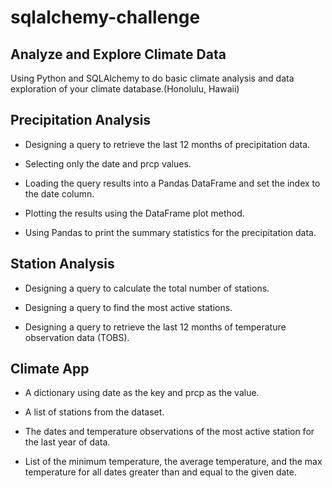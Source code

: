 # sqlalchemy-challenge
## Analyze and Explore Climate Data
Using Python and SQLAlchemy to do basic climate analysis and data exploration of your climate database.(Honolulu, Hawaii)

## Precipitation Analysis
- Designing a query to retrieve the last 12 months of precipitation data.

- Selecting only the date and prcp values.

- Loading the query results into a Pandas DataFrame and set the index to the date column.

- Plotting the results using the DataFrame plot method.

- Using Pandas to print the summary statistics for the precipitation data.

## Station Analysis
- Designing a query to calculate the total number of stations.

- Designing a query to find the most active stations.

- Designing a query to retrieve the last 12 months of temperature observation data (TOBS).

## Climate App
- A dictionary using date as the key and prcp as the value.

- A list of stations from the dataset.

- The dates and temperature observations of the most active station for the last year of data.

- List of the minimum temperature, the average temperature, and the max temperature for all dates greater than and equal to the given date.
